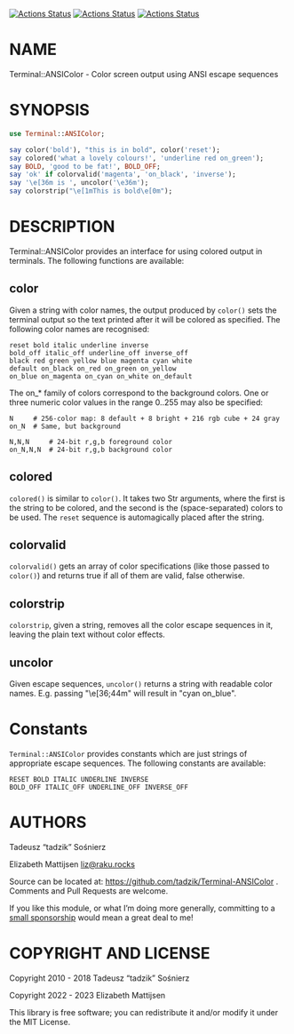 [![Actions Status](https://github.com/lizmat/Terminal-ANSIColor/actions/workflows/linux.yml/badge.svg)](https://github.com/lizmat/Terminal-ANSIColor/actions) [![Actions Status](https://github.com/lizmat/Terminal-ANSIColor/actions/workflows/macos.yml/badge.svg)](https://github.com/lizmat/Terminal-ANSIColor/actions) [![Actions Status](https://github.com/lizmat/Terminal-ANSIColor/actions/workflows/windows.yml/badge.svg)](https://github.com/lizmat/Terminal-ANSIColor/actions)

NAME
====

Terminal::ANSIColor - Color screen output using ANSI escape sequences

SYNOPSIS
========

```raku
use Terminal::ANSIColor;

say color('bold'), "this is in bold", color('reset');
say colored('what a lovely colours!', 'underline red on_green');
say BOLD, 'good to be fat!', BOLD_OFF;
say 'ok' if colorvalid('magenta', 'on_black', 'inverse');
say '\e[36m is ', uncolor('\e36m');
say colorstrip("\e[1mThis is bold\e[0m");
```

DESCRIPTION
===========

Terminal::ANSIColor provides an interface for using colored output in terminals. The following functions are available:

color
-----

Given a string with color names, the output produced by `color()` sets the terminal output so the text printed after it will be colored as specified. The following color names are recognised:

    reset bold italic underline inverse
    bold_off italic_off underline_off inverse_off
    black red green yellow blue magenta cyan white
    default on_black on_red on_green on_yellow
    on_blue on_magenta on_cyan on_white on_default

The on_* family of colors correspond to the background colors. One or three numeric color values in the range 0..255 may also be specified:

    N     # 256-color map: 8 default + 8 bright + 216 rgb cube + 24 gray
    on_N  # Same, but background

    N,N,N     # 24-bit r,g,b foreground color
    on_N,N,N  # 24-bit r,g,b background color

colored
-------

`colored()` is similar to `color()`. It takes two Str arguments, where the first is the string to be colored, and the second is the (space-separated) colors to be used. The `reset` sequence is automagically placed after the string.

colorvalid
----------

`colorvalid()` gets an array of color specifications (like those passed to `color()`) and returns true if all of them are valid, false otherwise.

colorstrip
----------

`colorstrip`, given a string, removes all the color escape sequences in it, leaving the plain text without color effects.

uncolor
-------

Given escape sequences, `uncolor()` returns a string with readable color names. E.g. passing "\e[36;44m" will result in "cyan on_blue".

Constants
=========

`Terminal::ANSIColor` provides constants which are just strings of appropriate escape sequences. The following constants are available:

    RESET BOLD ITALIC UNDERLINE INVERSE
    BOLD_OFF ITALIC_OFF UNDERLINE_OFF INVERSE_OFF

AUTHORS
=======

Tadeusz “tadzik” Sośnierz

Elizabeth Mattijsen <liz@raku.rocks>

Source can be located at: https://github.com/tadzik/Terminal-ANSIColor . Comments and Pull Requests are welcome.

If you like this module, or what I’m doing more generally, committing to a [small sponsorship](https://github.com/sponsors/lizmat/) would mean a great deal to me!

COPYRIGHT AND LICENSE
=====================

Copyright 2010 - 2018 Tadeusz “tadzik” Sośnierz

Copyright 2022 - 2023 Elizabeth Mattijsen

This library is free software; you can redistribute it and/or modify it under the MIT License.

